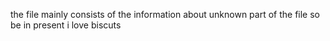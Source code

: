 the file mainly consists of the information about unknown part of the file so be in present
i love biscuts

